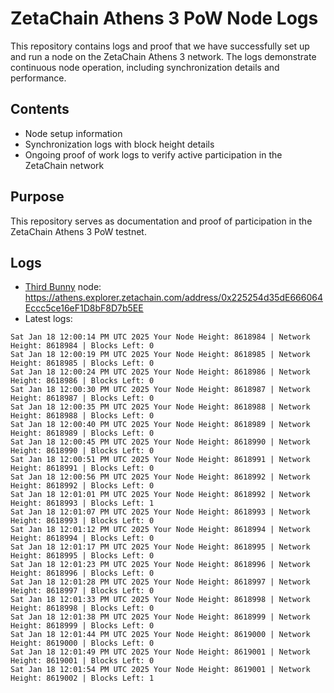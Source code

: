 # ZetaChain Athens 3 PoW Node Logs
This repository contains logs and proof that we have successfully set up and run a node on the ZetaChain Athens 3 network. The logs demonstrate continuous node operation, including synchronization details and performance.

## Contents
- Node setup information
- Synchronization logs with block height details
- Ongoing proof of work logs to verify active participation in the ZetaChain network

## Purpose
This repository serves as documentation and proof of participation in the ZetaChain Athens 3 PoW testnet.

## Logs

- [Third Bunny](https://thirdbunny.xyz/) node: https://athens.explorer.zetachain.com/address/0x225254d35dE666064Eccc5ce16eF1D8bF8D7b5EE
- Latest logs:
```
Sat Jan 18 12:00:14 PM UTC 2025 Your Node Height: 8618984 | Network Height: 8618984 | Blocks Left: 0
Sat Jan 18 12:00:19 PM UTC 2025 Your Node Height: 8618985 | Network Height: 8618985 | Blocks Left: 0
Sat Jan 18 12:00:24 PM UTC 2025 Your Node Height: 8618986 | Network Height: 8618986 | Blocks Left: 0
Sat Jan 18 12:00:30 PM UTC 2025 Your Node Height: 8618987 | Network Height: 8618987 | Blocks Left: 0
Sat Jan 18 12:00:35 PM UTC 2025 Your Node Height: 8618988 | Network Height: 8618988 | Blocks Left: 0
Sat Jan 18 12:00:40 PM UTC 2025 Your Node Height: 8618989 | Network Height: 8618989 | Blocks Left: 0
Sat Jan 18 12:00:45 PM UTC 2025 Your Node Height: 8618990 | Network Height: 8618990 | Blocks Left: 0
Sat Jan 18 12:00:51 PM UTC 2025 Your Node Height: 8618991 | Network Height: 8618991 | Blocks Left: 0
Sat Jan 18 12:00:56 PM UTC 2025 Your Node Height: 8618992 | Network Height: 8618992 | Blocks Left: 0
Sat Jan 18 12:01:01 PM UTC 2025 Your Node Height: 8618992 | Network Height: 8618993 | Blocks Left: 1
Sat Jan 18 12:01:07 PM UTC 2025 Your Node Height: 8618993 | Network Height: 8618993 | Blocks Left: 0
Sat Jan 18 12:01:12 PM UTC 2025 Your Node Height: 8618994 | Network Height: 8618994 | Blocks Left: 0
Sat Jan 18 12:01:17 PM UTC 2025 Your Node Height: 8618995 | Network Height: 8618995 | Blocks Left: 0
Sat Jan 18 12:01:23 PM UTC 2025 Your Node Height: 8618996 | Network Height: 8618996 | Blocks Left: 0
Sat Jan 18 12:01:28 PM UTC 2025 Your Node Height: 8618997 | Network Height: 8618997 | Blocks Left: 0
Sat Jan 18 12:01:33 PM UTC 2025 Your Node Height: 8618998 | Network Height: 8618998 | Blocks Left: 0
Sat Jan 18 12:01:38 PM UTC 2025 Your Node Height: 8618999 | Network Height: 8618999 | Blocks Left: 0
Sat Jan 18 12:01:44 PM UTC 2025 Your Node Height: 8619000 | Network Height: 8619000 | Blocks Left: 0
Sat Jan 18 12:01:49 PM UTC 2025 Your Node Height: 8619001 | Network Height: 8619001 | Blocks Left: 0
Sat Jan 18 12:01:54 PM UTC 2025 Your Node Height: 8619001 | Network Height: 8619002 | Blocks Left: 1
```
